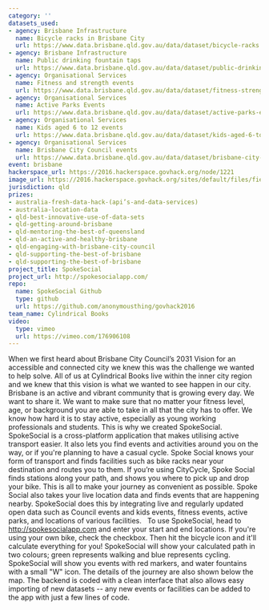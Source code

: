 ```yaml
---
category: ''
datasets_used:
- agency: Brisbane Infrastructure
  name: Bicycle racks in Brisbane City
  url: https://www.data.brisbane.qld.gov.au/data/dataset/bicycle-racks
- agency: Brisbane Infrastructure
  name: Public drinking fountain taps
  url: https://www.data.brisbane.qld.gov.au/data/dataset/public-drinking-fountain-taps
- agency: Organisational Services
  name: Fitness and strength events
  url: https://www.data.brisbane.qld.gov.au/data/dataset/fitness-strength-events
- agency: Organisational Services
  name: Active Parks Events
  url: https://www.data.brisbane.qld.gov.au/data/dataset/active-parks-events
- agency: Organisational Services
  name: Kids aged 6 to 12 events
  url: https://www.data.brisbane.qld.gov.au/data/dataset/kids-aged-6-to-12-events
- agency: Organisational Services
  name: Brisbane City Council events
  url: https://www.data.brisbane.qld.gov.au/data/dataset/brisbane-city-council-events
event: brisbane
hackerspace_url: https://2016.hackerspace.govhack.org/node/1221
image_url: https://2016.hackerspace.govhack.org/sites/default/files/field/image/13901364_1068149919936638_8887127178317524102_n.jpg
jurisdiction: qld
prizes:
- australia-fresh-data-hack-(api’s-and-data-services)
- australia-location-data
- qld-best-innovative-use-of-data-sets
- qld-getting-around-brisbane
- qld-mentoring-the-best-of-queensland
- qld-an-active-and-healthy-brisbane
- qld-engaging-with-brisbane-city-council
- qld-supporting-the-best-of-brisbane
- qld-supporting-the-best-of-brisbane
project_title: SpokeSocial
project_url: http://spokesocialapp.com/
repo:
  name: SpokeSocial Github
  type: github
  url: https://github.com/anonymousthing/govhack2016
team_name: Cylindrical Books
video:
  type: vimeo
  url: https://vimeo.com/176906108
---
```


When we first heard about Brisbane City Council’s 2031 Vision for an accessible and connected city we knew this was the challenge we wanted to help solve. All of us at Cylindrical Books live within the inner city region and we knew that this vision is what we wanted to see happen in our city. 
Brisbane is an active and vibrant community that is growing every day. We want to share it. We want to make sure that no matter your fitness level, age, or background you are able to take in all that the city has to offer.
We know how hard it is to stay active, especially as young working professionals and students. This is why we created SpokeSocial. SpokeSocial is a cross-platform application that makes utilising active transport easier. It also lets you find events and activities around you on the way, or if you're planning to have a casual cycle. 
Spoke Social knows your form of transport and finds facilities such as bike racks near your destination and routes you to them. If you’re using CityCycle, Spoke Social finds stations along your path, and shows you where to pick up and drop your bike. This is all to make your journey as convenient as possible. Spoke Social also takes your live location data and finds events that are happening nearby.
SpokeSocial does this by integrating live and regularly updated open data such as Council events and kids events, fitness events, active parks, and locations of various facilities.
 
​​​​​​​To use SpokeSocial, head to http://spokesocialapp.com and enter your start and end locations. If you're using your own bike, check the checkbox. Then hit the bicycle icon and it'll calculate everything for you!
SpokeSocial will show your calculated path in two colours; green represents walking and blue represents cycling. SpokeSocial will show you events with red markers, and water fountains with a small "W" icon. The details of the journey are also shown below the map.
The backend is coded with a clean interface that also allows easy importing of new datasets -- any new events or facilities can be added to the app with just a few lines of code.